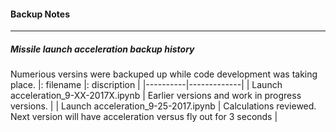 #### Backup Notes
***
##### Missile launch acceleration backup history
Numerious versins were backuped up while code development was taking place.
|: filename |: discription |
|----------|-------------|
| Launch acceleration_9-XX-2017X.ipynb | Earlier versions and work in progress versions. | 
| Launch acceleration_9-25-2017.ipynb | Calculations reviewed.  Next version will have acceleration versus fly out for 3 seconds |
